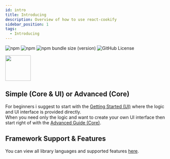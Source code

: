 ```yaml
---
id: intro
title: Introducing
description: Overview of how to use react-cookify
sidebar_position: 1
tags:
  - Introducing
---
```


![npm](https://img.shields.io/npm/dy/react-cookify)
![npm](https://img.shields.io/npm/dm/react-cookify)
![npm bundle size (version)](https://img.shields.io/bundlephobia/min/react-cookify/latest)
![GitHub License](https://img.shields.io/github/license/jersyfi/react-cookify)

<img src="/img/frameworks/react.svg" width="80" height="80" />

## Simple (Core & UI) or Advanced (Core)

For beginners i suggest to start with the [Getting Started (UI)](getting-started/installation) where the logic and UI interface is provided directly.<br/>
When you need only the logic and want to create your own UI interface then start right of with the [Advanced Guide (Core)](advanced-guide/installation).

## Framework Support & Features
You can view all library languages and supported features [here](https://github.com/Jersyfi/cookify#framework-support--features).
